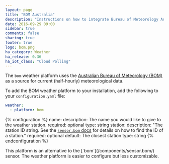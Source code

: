 ```yaml
---
layout: page
title: "BOM Australia"
description: "Instructions on how to integrate Bureau of Meteorology Australia weather conditions into Home Assistant."
date: 2016-09-29 09:00
sidebar: true
comments: false
sharing: true
footer: true
logo: bom.png
ha_category: Weather
ha_release: 0.36
ha_iot_class: "Cloud Polling"
---
```


The `bom` weather platform uses the [Australian Bureau of Meteorology (BOM)](http://www.bom.gov.au) as a source for current (half-hourly) meteorological data.

To add the BOM weather platform to your installation, add the following to your `configuration.yaml` file:

```yaml
weather:
  - platform: bom
```

{% configuration %}
name:
  description:  The name you would like to give to the weather station.
  required: optional
  type: string
station:
  description: "The station ID string. See the [`sensor.bom` docs](/components/sensor.bom/) for details on how to find the ID of a station."
  required: optional
  default: The closest station
  type: string
{% endconfiguration %}

<p class='note'>
This platform is an alternative to the [`bom`](/components/sensor.bom/) sensor.
The weather platform is easier to configure but less customizable.
</p>
